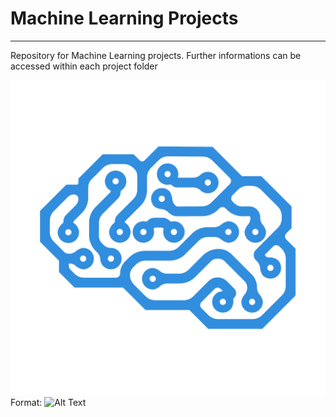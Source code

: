 # Machine Learning Projects
------

Repository for Machine Learning projects. Further informations can be accessed within each project folder

![brain](/images/brain.png)
Format: ![Alt Text](url)




